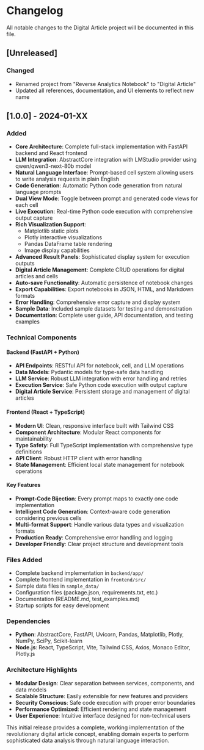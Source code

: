 # Changelog

All notable changes to the Digital Article project will be documented in this file.

## [Unreleased]

### Changed
- Renamed project from "Reverse Analytics Notebook" to "Digital Article"
- Updated all references, documentation, and UI elements to reflect new name

## [1.0.0] - 2024-01-XX

### Added
- **Core Architecture**: Complete full-stack implementation with FastAPI backend and React frontend
- **LLM Integration**: AbstractCore integration with LMStudio provider using qwen/qwen3-next-80b model
- **Natural Language Interface**: Prompt-based cell system allowing users to write analysis requests in plain English
- **Code Generation**: Automatic Python code generation from natural language prompts
- **Dual View Mode**: Toggle between prompt and generated code views for each cell
- **Live Execution**: Real-time Python code execution with comprehensive output capture
- **Rich Visualization Support**: 
  - Matplotlib static plots
  - Plotly interactive visualizations
  - Pandas DataFrame table rendering
  - Image display capabilities
- **Advanced Result Panels**: Sophisticated display system for execution outputs
- **Digital Article Management**: Complete CRUD operations for digital articles and cells
- **Auto-save Functionality**: Automatic persistence of notebook changes
- **Export Capabilities**: Export notebooks in JSON, HTML, and Markdown formats
- **Error Handling**: Comprehensive error capture and display system
- **Sample Data**: Included sample datasets for testing and demonstration
- **Documentation**: Complete user guide, API documentation, and testing examples

### Technical Components

#### Backend (FastAPI + Python)
- **API Endpoints**: RESTful API for notebook, cell, and LLM operations
- **Data Models**: Pydantic models for type-safe data handling
- **LLM Service**: Robust LLM integration with error handling and retries
- **Execution Service**: Safe Python code execution with output capture
- **Digital Article Service**: Persistent storage and management of digital articles

#### Frontend (React + TypeScript)
- **Modern UI**: Clean, responsive interface built with Tailwind CSS
- **Component Architecture**: Modular React components for maintainability
- **Type Safety**: Full TypeScript implementation with comprehensive type definitions
- **API Client**: Robust HTTP client with error handling
- **State Management**: Efficient local state management for notebook operations

#### Key Features
- **Prompt-Code Bijection**: Every prompt maps to exactly one code implementation
- **Intelligent Code Generation**: Context-aware code generation considering previous cells
- **Multi-format Support**: Handle various data types and visualization formats
- **Production Ready**: Comprehensive error handling and logging
- **Developer Friendly**: Clear project structure and development tools

### Files Added
- Complete backend implementation in `backend/app/`
- Complete frontend implementation in `frontend/src/`
- Sample data files in `sample_data/`
- Configuration files (package.json, requirements.txt, etc.)
- Documentation (README.md, test_examples.md)
- Startup scripts for easy development

### Dependencies
- **Python**: AbstractCore, FastAPI, Uvicorn, Pandas, Matplotlib, Plotly, NumPy, SciPy, Scikit-learn
- **Node.js**: React, TypeScript, Vite, Tailwind CSS, Axios, Monaco Editor, Plotly.js

### Architecture Highlights
- **Modular Design**: Clear separation between services, components, and data models
- **Scalable Structure**: Easily extensible for new features and providers
- **Security Conscious**: Safe code execution with proper error boundaries
- **Performance Optimized**: Efficient rendering and state management
- **User Experience**: Intuitive interface designed for non-technical users

This initial release provides a complete, working implementation of the revolutionary digital article concept, enabling domain experts to perform sophisticated data analysis through natural language interaction.
